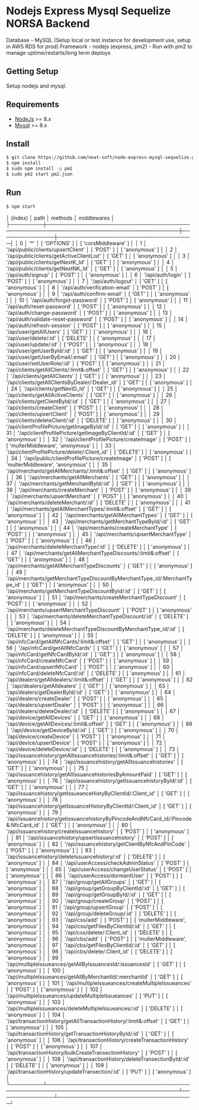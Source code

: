 # Nodejs Express Mysql Sequelize NORSA Backend

Database - MySQL (Setup local or test instance for development use, setup in AWS RDS for prod)
Framework - nodejs (express, pm2) - Run with pm2 to manage uptime/restarts/long term deploys

## Getting Setup
Setup nodejs and mysql.

## Requirements
* [NodeJs](https://nodejs.org) >= 8.x 
* [Mysql](https://www.mysql.com/) >= 8.x

## Install

```sh
$ git clone https://github.com/neat-soft/node-express-mysql-sequelize.git
$ npm install
$ sudo npm install -g pm2
$ sudo pm2 start pm2.json
```
## Run
```sh
$ npm start
```

│ (index) │                                         path                                         │    methods    │             middlewares             │
├─────────┼──────────────────────────────────────────────────────────────────────────────────────┼───────────────┼─────────────────────────────────────┤
│    0    │                                         '*'                                          │ [ 'OPTIONS' ] │        [ 'corsMiddleware' ]         │
│    1    │                          '/api/public/clients/upsertClient'                          │  [ 'POST' ]   │           [ 'anonymous' ]           │
│    2    │                      '/api/public/clients/getActiveClientList'                       │   [ 'GET' ]   │           [ 'anonymous' ]           │
│    3    │                          '/api/public/clients/getNextK_Id'                           │   [ 'GET' ]   │           [ 'anonymous' ]           │
│    4    │                          '/api/public/clients/getNextNK_Id'                          │   [ 'GET' ]   │           [ 'anonymous' ]           │
│    5    │                                  '/api/auth/signup'                                  │  [ 'POST' ]   │           [ 'anonymous' ]           │
│    6    │                                  '/api/auth/login'                                   │  [ 'POST' ]   │           [ 'anonymous' ]           │
│    7    │                                  '/api/auth/logout'                                  │   [ 'GET' ]   │           [ 'anonymous' ]           │
│    8    │                            '/api/auth/verification-email'                            │  [ 'POST' ]   │           [ 'anonymous' ]           │
│    9    │                              '/api/auth/confirm-email'                               │   [ 'GET' ]   │           [ 'anonymous' ]           │
│   10    │                             '/api/auth/forgot-password'                              │  [ 'POST' ]   │           [ 'anonymous' ]           │
│   11    │                              '/api/auth/reset-password'                              │  [ 'POST' ]   │           [ 'anonymous' ]           │
│   12    │                             '/api/auth/change-password'                              │  [ 'POST' ]   │           [ 'anonymous' ]           │
│   13    │                         '/api/auth/validate-reset-password'                          │  [ 'POST' ]   │           [ 'anonymous' ]           │
│   14    │                             '/api/auth/refresh-session'                              │  [ 'POST' ]   │           [ 'anonymous' ]           │
│   15    │                               '/api/user/getAllUsers'                                │   [ 'GET' ]   │           [ 'anonymous' ]           │
│   16    │                                '/api/user/delete/:id'                                │ [ 'DELETE' ]  │           [ 'anonymous' ]           │
│   17    │                                '/api/user/update/:id'                                │  [ 'POST' ]   │           [ 'anonymous' ]           │
│   18    │                             '/api/user/getUserById/:id'                              │   [ 'GET' ]   │           [ 'anonymous' ]           │
│   19    │                          '/api/user/getUserByEmail/:email'                           │   [ 'GET' ]   │           [ 'anonymous' ]           │
│   20    │                             '/api/user/setUserRole/:id'                              │  [ 'POST' ]   │           [ 'anonymous' ]           │
│   21    │                     '/api/clients/getAllClients/:limit&:offset'                      │   [ 'GET' ]   │           [ 'anonymous' ]           │
│   22    │                             '/api/clients/getAllClients'                             │   [ 'GET' ]   │           [ 'anonymous' ]           │
│   23    │                   '/api/clients/getAllClientsByDealer/:Dealer_id'                    │   [ 'GET' ]   │           [ 'anonymous' ]           │
│   24    │                              '/api/clients/getNextD_Id'                              │   [ 'GET' ]   │           [ 'anonymous' ]           │
│   25    │                          '/api/clients/getAllActiveClients'                          │   [ 'GET' ]   │           [ 'anonymous' ]           │
│   26    │                           '/api/clients/getClientById/:id'                           │   [ 'GET' ]   │           [ 'anonymous' ]           │
│   27    │                             '/api/clients/createClient'                              │  [ 'POST' ]   │           [ 'anonymous' ]           │
│   28    │                             '/api/clients/upsertClient'                              │  [ 'POST' ]   │           [ 'anonymous' ]           │
│   29    │                           '/api/clients/deleteClient/:id'                            │ [ 'DELETE' ]  │           [ 'anonymous' ]           │
│   30    │                     '/api/clientProfilePicture/getImageById/:id'                     │   [ 'GET' ]   │           [ 'anonymous' ]           │
│   31    │                  '/api/clientProfilePicture/getImageByClientId/:id'                  │   [ 'GET' ]   │           [ 'anonymous' ]           │
│   32    │                       '/api/clientProfilePicture/createImage'                        │  [ 'POST' ]   │ [ 'multerMiddleware', 'anonymous' ] │
│   33    │                    '/api/clientProfilePicture/delete/:Client_id'                     │ [ 'DELETE' ]  │           [ 'anonymous' ]           │
│   34    │                    '/api/public/clientProfilePicture/createImage'                    │  [ 'POST' ]   │ [ 'multerMiddleware', 'anonymous' ] │
│   35    │                   '/api/merchants/getAllMerchants/:limit&:offset'                    │   [ 'GET' ]   │           [ 'anonymous' ]           │
│   36    │                           '/api/merchants/getAllMerchants'                           │   [ 'GET' ]   │           [ 'anonymous' ]           │
│   37    │                         '/api/merchants/getMerchantById/:id'                         │   [ 'GET' ]   │           [ 'anonymous' ]           │
│   38    │                           '/api/merchants/createMerchant'                            │  [ 'POST' ]   │           [ 'anonymous' ]           │
│   39    │                           '/api/merchants/upsertMerchant'                            │  [ 'POST' ]   │           [ 'anonymous' ]           │
│   40    │                         '/api/merchants/deleteMerchant/:id'                          │ [ 'DELETE' ]  │           [ 'anonymous' ]           │
│   41    │                 '/api/merchants/getAllMerchantTypes/:limit&:offset'                  │   [ 'GET' ]   │           [ 'anonymous' ]           │
│   42    │                         '/api/merchants/getAllMerchantTypes'                         │   [ 'GET' ]   │           [ 'anonymous' ]           │
│   43    │                       '/api/merchants/getMerchantTypeById/:id'                       │   [ 'GET' ]   │           [ 'anonymous' ]           │
│   44    │                         '/api/merchants/createMerchantType'                          │  [ 'POST' ]   │           [ 'anonymous' ]           │
│   45    │                         '/api/merchants/upsertMerchantType'                          │  [ 'POST' ]   │           [ 'anonymous' ]           │
│   46    │                       '/api/merchants/deleteMerchantType/:id'                        │ [ 'DELETE' ]  │           [ 'anonymous' ]           │
│   47    │             '/api/merchants/getAllMerchantTypeDiscounts/:limit&:offset'              │   [ 'GET' ]   │           [ 'anonymous' ]           │
│   48    │                     '/api/merchants/getAllMerchantTypeDiscounts'                     │   [ 'GET' ]   │           [ 'anonymous' ]           │
│   49    │      '/api/merchants/getMerchantTypeDiscountByMerchantType_id/:MerchantType_id'      │   [ 'GET' ]   │           [ 'anonymous' ]           │
│   50    │                   '/api/merchants/getMerchantTypeDiscountById/:id'                   │   [ 'GET' ]   │           [ 'anonymous' ]           │
│   51    │                     '/api/merchants/createMerchantTypeDiscount'                      │  [ 'POST' ]   │           [ 'anonymous' ]           │
│   52    │                     '/api/merchants/upsertMerchantTypeDiscount'                      │  [ 'POST' ]   │           [ 'anonymous' ]           │
│   53    │                   '/api/merchants/deleteMerchantTypeDiscount/:id'                    │ [ 'DELETE' ]  │           [ 'anonymous' ]           │
│   54    │           '/api/merchants/deleteMerchantTypeDiscountByMerchantType_id/:id'           │ [ 'DELETE' ]  │           [ 'anonymous' ]           │
│   55    │                     '/api/nfcCard/getAllNfcCards/:limit&:offset'                     │   [ 'GET' ]   │           [ 'anonymous' ]           │
│   56    │                            '/api/nfcCard/getAllNfcCards'                             │   [ 'GET' ]   │           [ 'anonymous' ]           │
│   57    │                          '/api/nfcCard/getNfcCardById/:id'                           │   [ 'GET' ]   │           [ 'anonymous' ]           │
│   58    │                             '/api/nfcCard/createNfcCard'                             │  [ 'POST' ]   │           [ 'anonymous' ]           │
│   59    │                             '/api/nfcCard/upsertNfcCard'                             │  [ 'POST' ]   │           [ 'anonymous' ]           │
│   60    │                           '/api/nfcCard/deleteNfcCard/:id'                           │ [ 'DELETE' ]  │           [ 'anonymous' ]           │
│   61    │                     '/api/dealers/getAlldealers/:limit&:offset'                      │   [ 'GET' ]   │           [ 'anonymous' ]           │
│   62    │                             '/api/dealers/getAlldealers'                             │   [ 'GET' ]   │           [ 'anonymous' ]           │
│   63    │                           '/api/dealers/getDealerById/:id'                           │   [ 'GET' ]   │           [ 'anonymous' ]           │
│   64    │                             '/api/dealers/createDealer'                              │  [ 'POST' ]   │           [ 'anonymous' ]           │
│   65    │                             '/api/dealers/upsertDealer'                              │  [ 'POST' ]   │           [ 'anonymous' ]           │
│   66    │                           '/api/dealers/deleteDealer/:id'                            │ [ 'DELETE' ]  │           [ 'anonymous' ]           │
│   67    │                             '/api/device/getAllDevices'                              │   [ 'GET' ]   │           [ 'anonymous' ]           │
│   68    │                      '/api/device/getAllDevices/:limit&:offset'                      │   [ 'GET' ]   │           [ 'anonymous' ]           │
│   69    │                           '/api/device/getDeviceById/:id'                            │   [ 'GET' ]   │           [ 'anonymous' ]           │
│   70    │                              '/api/device/createDevice'                              │  [ 'POST' ]   │           [ 'anonymous' ]           │
│   71    │                              '/api/device/upsertDevice'                              │  [ 'POST' ]   │           [ 'anonymous' ]           │
│   72    │                            '/api/device/deleteDevice/:id'                            │ [ 'DELETE' ]  │           [ 'anonymous' ]           │
│   73    │            '/api/issuancehistory/getAllIssuancehistories/:limit&:offset'             │   [ 'GET' ]   │           [ 'anonymous' ]           │
│   74    │                    '/api/issuancehistory/getAllIssuancehistories'                    │   [ 'GET' ]   │           [ 'anonymous' ]           │
│   75    │              '/api/issuancehistory/getAllIssuancehistoriesByAmountPaid'              │   [ 'GET' ]   │           [ 'anonymous' ]           │
│   76    │                  '/api/issuancehistory/getIssuancehistoryById/:id'                   │   [ 'GET' ]   │           [ 'anonymous' ]           │
│   77    │            '/api/issuancehistory/getIssueanceHistyByClientId/:Client_id'             │   [ 'GET' ]   │           [ 'anonymous' ]           │
│   78    │            '/api/issuancehistory/getIssuanceHistoryByClientId/:Client_id'            │   [ 'GET' ]   │           [ 'anonymous' ]           │
│   79    │ '/api/issuancehistory/getissuancehistoryByPincodeAndNfcCard_id/:Pincode&:NfcCard_id' │   [ 'GET' ]   │           [ 'anonymous' ]           │
│   80    │                     '/api/issuancehistory/createIssuancehistory'                     │  [ 'POST' ]   │           [ 'anonymous' ]           │
│   81    │                     '/api/issuancehistory/upsertIssuancehistory'                     │  [ 'POST' ]   │           [ 'anonymous' ]           │
│   82    │                   '/api/issuancehistory/getClientByNfcAndPinCode'                    │  [ 'POST' ]   │           [ 'anonymous' ]           │
│   83    │                   '/api/issuancehistory/deleteIssuancehistory/:id'                   │ [ 'DELETE' ]  │           [ 'anonymous' ]           │
│   84    │                          '/api/userAccess/checkAdminStatus'                          │  [ 'POST' ]   │           [ 'anonymous' ]           │
│   85    │                          '/api/userAccess/changeUserStatus'                          │  [ 'POST' ]   │           [ 'anonymous' ]           │
│   86    │                            '/api/userAccess/dormantUser'                             │  [ 'POST' ]   │           [ 'anonymous' ]           │
│   87    │                              '/api/group/getAllGroups'                               │   [ 'GET' ]   │           [ 'anonymous' ]           │
│   88    │                         '/api/group/getGroupByClientId/:id'                          │   [ 'GET' ]   │           [ 'anonymous' ]           │
│   89    │                            '/api/group/getGroupById/:id'                             │   [ 'GET' ]   │           [ 'anonymous' ]           │
│   90    │                               '/api/group/createGroup'                               │  [ 'POST' ]   │           [ 'anonymous' ]           │
│   91    │                               '/api/group/upsertGroup'                               │  [ 'POST' ]   │           [ 'anonymous' ]           │
│   92    │                             '/api/group/deleteGroup/:id'                             │ [ 'DELETE' ]  │           [ 'anonymous' ]           │
│   93    │                                    '/api/css/add'                                    │  [ 'POST' ]   │ [ 'multerMiddleware', 'anonymous' ] │
│   94    │                          '/api/css/getFilesByClientId/:id'                           │   [ 'GET' ]   │           [ 'anonymous' ]           │
│   95    │                             '/api/css/delete/:Client_id'                             │ [ 'DELETE' ]  │           [ 'anonymous' ]           │
│   96    │                                    '/api/cbs/add'                                    │  [ 'POST' ]   │ [ 'multerMiddleware', 'anonymous' ] │
│   97    │                          '/api/cbs/getFilesByClientId/:id'                           │   [ 'GET' ]   │           [ 'anonymous' ]           │
│   98    │                             '/api/cbs/delete/:Client_id'                             │ [ 'DELETE' ]  │           [ 'anonymous' ]           │
│   99    │              '/api/multipleIssueances/getAllByIssuancesId/:issuancesId'              │   [ 'GET' ]   │           [ 'anonymous' ]           │
│   100   │               '/api/multipleIssueances/getAllByMerchantId/:merchantId'               │   [ 'GET' ]   │           [ 'anonymous' ]           │
│   101   │                  '/api/multipleIssueances/createMultipleIssueances'                  │  [ 'POST' ]   │           [ 'anonymous' ]           │
│   102   │                  '/api/multipleIssueances/updateMultipleIssueances'                  │   [ 'PUT' ]   │           [ 'anonymous' ]           │
│   103   │                '/api/multipleIssueances/deleteMultipleIssueances/:id'                │ [ 'DELETE' ]  │           [ 'anonymous' ]           │
│   104   │          '/api/transactionHistory/getAllTransactionHistory/:limit&:offset'           │   [ 'GET' ]   │           [ 'anonymous' ]           │
│   105   │               '/api/transactionHistory/getTransactionHistoryById/:id'                │   [ 'GET' ]   │           [ 'anonymous' ]           │
│   106   │                  '/api/transactionHistory/createTransactionHistory'                  │  [ 'POST' ]   │           [ 'anonymous' ]           │
│   107   │                '/api/transactionHistory/bulkCreateTransectionHistory'                │  [ 'POST' ]   │           [ 'anonymous' ]           │
│   108   │                 '/api/transactionHistory/deleteTransectionById/:id'                  │ [ 'DELETE' ]  │           [ 'anonymous' ]           │
│   109   │                   '/api/transactionHistory/updateTransection/:id'                    │   [ 'PUT' ]   │           [ 'anonymous' ]           │
└─────────┴──────────────────────────────────────────────────────────────────────────────────────┴───────────────┴─────────────────────────────────────┘